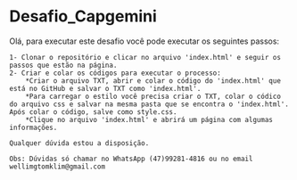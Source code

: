 # Desafio_Capgemini

Olá, para executar este desafio você pode executar os seguintes passos:
    
    1- Clonar o repositório e clicar no arquivo 'index.html' e seguir os passos que estão na página.
    2- Criar e colar os códigos para executar o processo:
        *Criar o arquivo TXT, abrir e colar o código do 'index.html' que está no GitHub e salvar o TXT como 'index.html'.
        *Para carregar o estilo você precisa criar o TXT, colar o códico do arquivo css e salvar na mesma pasta que se encontra o 'index.html'. Após colar o código, salve como style.css.
        *Clique no arquivo 'index.html' e abrirá um página com algumas informações.

    Qualquer dúvida estou a disposição.

    Obs: Dúvidas só chamar no WhatsApp (47)99281-4816 ou no email wellimgtomklim@gmail.com